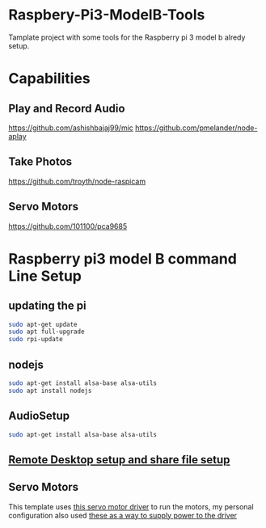 # Raspbery-Pi3-ModelB-Tools
Tamplate project with some tools for the Raspberry pi 3 model b alredy setup.

# Capabilities

## Play and Record Audio 
https://github.com/ashishbajaj99/mic
https://github.com/pmelander/node-aplay

## Take Photos
https://github.com/troyth/node-raspicam

## Servo Motors
https://github.com/101100/pca9685

# Raspberry pi3 model B command Line Setup

## updating the pi
```bash
sudo apt-get update
sudo apt full-upgrade
sudo rpi-update
```

## nodejs
```bash
sudo apt-get install alsa-base alsa-utils
sudo apt install nodejs
```

## AudioSetup
```bash
sudo apt-get install alsa-base alsa-utils
```

## [Remote Desktop setup and share file setup](http://thisdavej.com/beginners-guide-to-installing-node-js-on-a-raspberry-pi/)


## Servo Motors
This template uses [this servo motor driver](https://www.adafruit.com/product/815) 
to run the motors, my personal configuration also used [these as a way to supply power to the driver](https://www.amazon.com/gp/product/B01MY0FG0I/ref=oh_aui_detailpage_o02_s00?ie=UTF8&psc=1)